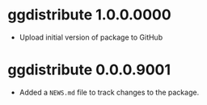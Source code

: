 # ggdistribute 1.0.0.0000

* Upload initial version of package to GitHub


# ggdistribute 0.0.0.9001

* Added a `NEWS.md` file to track changes to the package.

